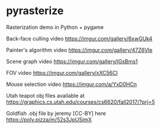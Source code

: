 # pyrasterize

Rasterization demo in Python + pygame

Back-face culling video https://imgur.com/gallery/6xwGUk4

Painter's algorithm video https://imgur.com/gallery/47Z6Vle

Scene graph video https://imgur.com/gallery/lGsBms1

FOV video https://imgur.com/gallery/xXC56Cl

Mouse selection video https://imgur.com/a/YxD0HCn

Utah teapot obj files available at https://graphics.cs.utah.edu/courses/cs6620/fall2017/?prj=5

Goldfish .obj file by jeremy [CC-BY] here https://poly.pizza/m/52s3JpUSjmX
